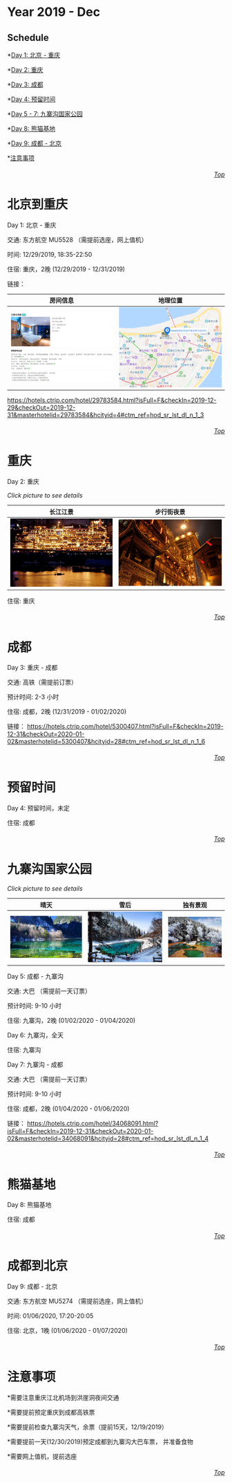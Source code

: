 Year 2019 - Dec
=============================
## Schedule
*[Day 1: 北京 - 重庆](#北京到重庆)

*[Day 2: 重庆](#重庆)

*[Day 3: 成都](#成都)

*[Day 4: 预留时间](#预留时间)

*[Day 5 - 7: 九寨沟国家公园](#九寨沟国家公园)

*[Day 8: 熊猫基地](#熊猫基地)

*[Day 9: 成都 - 北京](#成都到北京)

*[注意事项](#注意事项)

###### <p dir='rtl' align='right'>[Top](#Schedule)</p>
# 北京到重庆
Day 1: 北京 - 重庆

交通: 东方航空 MU5528 （需提前选座，网上值机）

时间: 12/29/2019, 18:35-22:50

住宿: 重庆，2晚 (12/29/2019 - 12/31/2019)

链接：

| 房间信息                          | 地理位置 |
| :----------:                           | :-----------: |
| ![房间信息](/HOTEL/CQ.png) | ![位置](HOTEL/CQ_loc.png) |

https://hotels.ctrip.com/hotel/29783584.html?isFull=F&checkIn=2019-12-29&checkOut=2019-12-31&masterhotelid=29783584&hcityid=4#ctm_ref=hod_sr_lst_dl_n_1_3

###### <p dir='rtl' align='right'>[Top](#Schedule)</p>
# 重庆
Day 2: 重庆

*Click picture to see details*

| 长江江景                           | 步行街夜景 |
| :----------:                           | :-----------: |
| ![江景](/CQ/HYD1.png) | ![千与千寻-不可思议之镇](/CQ/HYD2.png) |

住宿: 重庆

###### <p dir='rtl' align='right'>[Top](#Schedule)</p>
# 成都
Day 3: 重庆 - 成都

交通: 高铁（需提前订票）

预计时间: 2-3 小时

住宿: 成都，2晚 (12/31/2019 - 01/02/2020)

链接：
https://hotels.ctrip.com/hotel/5300407.html?isFull=F&checkIn=2019-12-31&checkOut=2020-01-02&masterhotelid=5300407&hcityid=28#ctm_ref=hod_sr_lst_dl_n_1_6

###### <p dir='rtl' align='right'>[Top](#Schedule)</p>
# 预留时间
Day 4: 预留时间，未定 

住宿: 成都

###### <p dir='rtl' align='right'>[Top](#Schedule)</p>
# 九寨沟国家公园
*Click picture to see details*

| 晴天                           | 雪后    | 独有景观   |
| :----------:                           | :-----------: |  :-----------: |
| ![晴天](/JZG/View1.PNG) | ![雪后](/JZG/View2.PNG) |  ![独有景观](/JZG/View3.PNG) |

Day 5: 成都 - 九寨沟

交通: 大巴 （需提前一天订票）

预计时间: 9-10 小时

住宿: 九寨沟，2晚 (01/02/2020 - 01/04/2020)

Day 6: 九寨沟，全天

住宿: 九寨沟

Day 7: 九寨沟 - 成都

交通: 大巴 （需提前一天订票）

预计时间: 9-10 小时

住宿: 成都，2晚  (01/04/2020 - 01/06/2020)

链接：
https://hotels.ctrip.com/hotel/34068091.html?isFull=F&checkIn=2019-12-31&checkOut=2020-01-02&masterhotelid=34068091&hcityid=28#ctm_ref=hod_sr_lst_dl_n_1_4

###### <p dir='rtl' align='right'>[Top](#Schedule)</p>
# 熊猫基地
Day 8: 熊猫基地

住宿: 成都

###### <p dir='rtl' align='right'>[Top](#Schedule)</p>
# 成都到北京
Day 9: 成都 - 北京

交通: 东方航空 MU5274 （需提前选座，网上值机）

时间: 01/06/2020, 17:20-20:05

住宿: 北京，1晚 (01/06/2020 - 01/07/2020)
###### <p dir='rtl' align='right'>[Top](#Schedule)</p>

# 注意事项
*需要注意重庆江北机场到洪崖洞夜间交通

*需要提前预定重庆到成都高铁票

*需要提前检查九寨沟天气，余票（提前15天，12/19/2019）

*需要提前一天(12/30/2019)预定成都到九寨沟大巴车票， 并准备食物

*需要网上值机，提前选座

###### <p dir='rtl' align='right'>[Top](#Schedule)</p>
